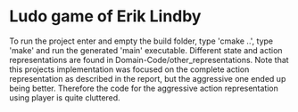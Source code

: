 # Ludo game of Erik Lindby

To run the project enter and empty the build folder, type 'cmake ..', type 'make' and run the generated 'main' executable.
Different state and action representations are found in Domain-Code/other_representations. Note that this projects implementation was focused on the complete action representation as described in the report, but the aggressive one ended up being better. Therefore the code for the aggressive action representation using player is quite cluttered.
